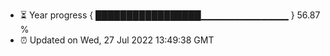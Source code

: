 - ⏳ Year progress { █████████████████▁▁▁▁▁▁▁▁▁▁▁▁▁ } 56.87 %
- ⏰ Updated on Wed, 27 Jul 2022 13:49:38 GMT

